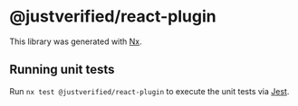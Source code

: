 # @justverified/react-plugin

This library was generated with [Nx](https://nx.dev).

## Running unit tests

Run `nx test @justverified/react-plugin` to execute the unit tests via [Jest](https://jestjs.io).
